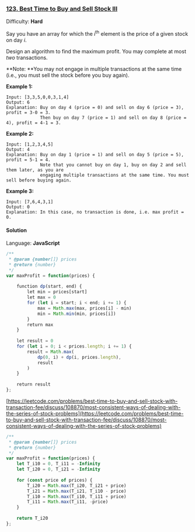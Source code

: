 ### [123\. Best Time to Buy and Sell Stock III](https://leetcode.com/problems/best-time-to-buy-and-sell-stock-iii/)

Difficulty: **Hard**


Say you have an array for which the _i_<sup>th</sup> element is the price of a given stock on day _i_.

Design an algorithm to find the maximum profit. You may complete at most _two_ transactions.

**Note: **You may not engage in multiple transactions at the same time (i.e., you must sell the stock before you buy again).

**Example 1:**

```
Input: [3,3,5,0,0,3,1,4]
Output: 6
Explanation: Buy on day 4 (price = 0) and sell on day 6 (price = 3), profit = 3-0 = 3.
             Then buy on day 7 (price = 1) and sell on day 8 (price = 4), profit = 4-1 = 3.
```

**Example 2:**

```
Input: [1,2,3,4,5]
Output: 4
Explanation: Buy on day 1 (price = 1) and sell on day 5 (price = 5), profit = 5-1 = 4.
             Note that you cannot buy on day 1, buy on day 2 and sell them later, as you are
             engaging multiple transactions at the same time. You must sell before buying again.
```

**Example 3:**

```
Input: [7,6,4,3,1]
Output: 0
Explanation: In this case, no transaction is done, i.e. max profit = 0.
```


#### Solution

Language: **JavaScript**

```javascript
/**
 * @param {number[]} prices
 * @return {number}
 */
var maxProfit = function(prices) {
    
    function dp(start, end) {
        let min = prices[start]
        let max = 0
        for (let i = start; i < end; i += 1) {
            max = Math.max(max, prices[i] - min)
            min = Math.min(min, prices[i])
        }
        return max
    }
    
    let result = 0
    for (let i = 0; i < prices.length; i += 1) {
        result = Math.max(
            dp(0, i) + dp(i, prices.length),
            result
        )
    }
    
    return result
};
```

[https://leetcode.com/problems/best-time-to-buy-and-sell-stock-with-transaction-fee/discuss/108870/most-consistent-ways-of-dealing-with-the-series-of-stock-problems](https://leetcode.com/problems/best-time-to-buy-and-sell-stock-with-transaction-fee/discuss/108870/most-consistent-ways-of-dealing-with-the-series-of-stock-problems)
```javascript
/**
 * @param {number[]} prices
 * @return {number}
 */
var maxProfit = function(prices) {
    let T_i10 = 0, T_i11 = -Infinity
    let T_i20 = 0, T_i21 = -Infinity
    
    for (const price of prices) {
        T_i20 = Math.max(T_i20, T_i21 + price)
        T_i21 = Math.max(T_i21, T_i10 - price)
        T_i10 = Math.max(T_i10, T_i11 + price)
        T_i11 = Math.max(T_i11, -price)
    }
    
    return T_i20
};
```